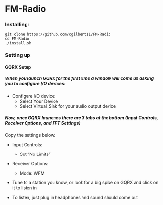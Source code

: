 # FM-Radio

### Installing:

```
git clone https://github.com/cgilbert11/FM-Radio
cd FM-Radio
./install.sh
```
### Setting up

#### GQRX Setup  
##### When you launch GQRX for the first time a window will come up asking you to configure I/O devices:
- Configure I/O device:  
 	- Select Your Device  
 	- Select Virtual_Sink for your audio output device  
 ##### Now, once GQRX launches there are 3 tabs at the bottom (Input Controls, Receiver Options, and FFT Settings)
 Copy the settings below:
 
- Input Controls:  
	- Set “No Limits”  
- Receiver Options:  
	- Mode: WFM
- Tune to a station you know, or look for a big spike on GQRX and click on it to listen in

- To listen, just plug in headphones and sound should come out
